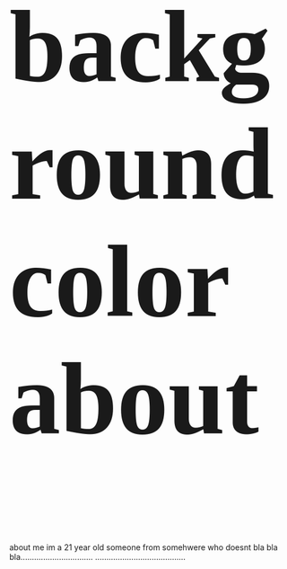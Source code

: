<link href="https://fonts.googleapis.com/css?family=Lobster" rel="stylesheet" type="text/css">

<style>
 
 h2{
 .background-color{
 color: orange;
 }
 font-size: 1300%;
  font-family:lobster;
  }
 
  </style>
  
<h2>background color about</h2>

<p> about me im a 21 year old someone from somehwere who doesnt bla bla bla................................
........................................</p>






